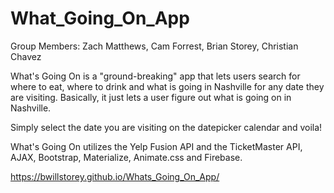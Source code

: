 # What_Going_On_App
Group Members: Zach Matthews, Cam Forrest, Brian Storey, Christian Chavez

What's Going On is a "ground-breaking" app that lets users search for where to eat, where to drink and what is going in Nashville for any date they are visiting. Basically, it just lets a user figure out what is going on in Nashville.

Simply select the date you are visiting on the datepicker calendar and voila! 

What's Going On utilizes the Yelp Fusion API and the TicketMaster API, AJAX, Bootstrap, Materialize, Animate.css and Firebase.




https://bwillstorey.github.io/Whats_Going_On_App/
